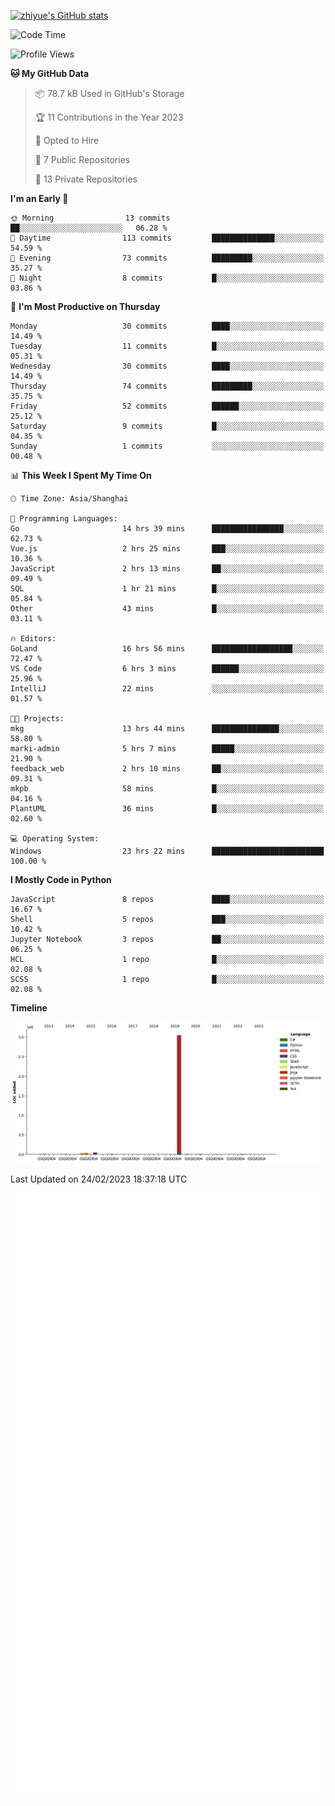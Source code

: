 
[![zhiyue's GitHub stats](https://github-readme-stats.vercel.app/api?username=zhiyue)](https://github.com/anuraghazra/github-readme-stats&&show_icons=true)

<!--START_SECTION:waka-->
![Code Time](http://img.shields.io/badge/Code%20Time-924%20hrs%2026%20mins-blue)

![Profile Views](http://img.shields.io/badge/Profile%20Views-4-blue)

**🐱 My GitHub Data** 

> 📦 78.7 kB Used in GitHub's Storage 
 > 
> 🏆 11 Contributions in the Year 2023
 > 
> 💼 Opted to Hire
 > 
> 📜 7 Public Repositories 
 > 
> 🔑 13 Private Repositories 
 > 
**I'm an Early 🐤** 

```text
🌞 Morning                13 commits          ██░░░░░░░░░░░░░░░░░░░░░░░   06.28 % 
🌆 Daytime                113 commits         ██████████████░░░░░░░░░░░   54.59 % 
🌃 Evening                73 commits          █████████░░░░░░░░░░░░░░░░   35.27 % 
🌙 Night                  8 commits           █░░░░░░░░░░░░░░░░░░░░░░░░   03.86 % 
```
📅 **I'm Most Productive on Thursday** 

```text
Monday                   30 commits          ████░░░░░░░░░░░░░░░░░░░░░   14.49 % 
Tuesday                  11 commits          █░░░░░░░░░░░░░░░░░░░░░░░░   05.31 % 
Wednesday                30 commits          ████░░░░░░░░░░░░░░░░░░░░░   14.49 % 
Thursday                 74 commits          █████████░░░░░░░░░░░░░░░░   35.75 % 
Friday                   52 commits          ██████░░░░░░░░░░░░░░░░░░░   25.12 % 
Saturday                 9 commits           █░░░░░░░░░░░░░░░░░░░░░░░░   04.35 % 
Sunday                   1 commits           ░░░░░░░░░░░░░░░░░░░░░░░░░   00.48 % 
```


📊 **This Week I Spent My Time On** 

```text
🕑︎ Time Zone: Asia/Shanghai

💬 Programming Languages: 
Go                       14 hrs 39 mins      ████████████████░░░░░░░░░   62.73 % 
Vue.js                   2 hrs 25 mins       ███░░░░░░░░░░░░░░░░░░░░░░   10.36 % 
JavaScript               2 hrs 13 mins       ██░░░░░░░░░░░░░░░░░░░░░░░   09.49 % 
SQL                      1 hr 21 mins        █░░░░░░░░░░░░░░░░░░░░░░░░   05.84 % 
Other                    43 mins             █░░░░░░░░░░░░░░░░░░░░░░░░   03.11 % 

🔥 Editors: 
GoLand                   16 hrs 56 mins      ██████████████████░░░░░░░   72.47 % 
VS Code                  6 hrs 3 mins        ██████░░░░░░░░░░░░░░░░░░░   25.96 % 
IntelliJ                 22 mins             ░░░░░░░░░░░░░░░░░░░░░░░░░   01.57 % 

🐱‍💻 Projects: 
mkg                      13 hrs 44 mins      ███████████████░░░░░░░░░░   58.80 % 
marki-admin              5 hrs 7 mins        █████░░░░░░░░░░░░░░░░░░░░   21.90 % 
feedback_web             2 hrs 10 mins       ██░░░░░░░░░░░░░░░░░░░░░░░   09.31 % 
mkpb                     58 mins             █░░░░░░░░░░░░░░░░░░░░░░░░   04.16 % 
PlantUML                 36 mins             █░░░░░░░░░░░░░░░░░░░░░░░░   02.60 % 

💻 Operating System: 
Windows                  23 hrs 22 mins      █████████████████████████   100.00 % 
```

**I Mostly Code in Python** 

```text
JavaScript               8 repos             ████░░░░░░░░░░░░░░░░░░░░░   16.67 % 
Shell                    5 repos             ███░░░░░░░░░░░░░░░░░░░░░░   10.42 % 
Jupyter Notebook         3 repos             ██░░░░░░░░░░░░░░░░░░░░░░░   06.25 % 
HCL                      1 repo              █░░░░░░░░░░░░░░░░░░░░░░░░   02.08 % 
SCSS                     1 repo              █░░░░░░░░░░░░░░░░░░░░░░░░   02.08 % 
```



**Timeline**

![Lines of Code chart](https://raw.githubusercontent.com/zhiyue/zhiyue/main/assets/bar_graph.png)


 Last Updated on 24/02/2023 18:37:18 UTC
<!--END_SECTION:waka-->

<!-- [![Top Langs](https://github-readme-stats.vercel.app/api/top-langs/?username=zhiyue)](https://github.com/anuraghazra/github-readme-stats) -->

![](./github-metrics.svg)

